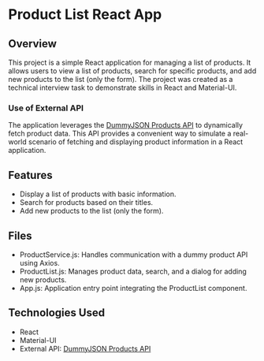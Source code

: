 # Product List React App

## Overview

This project is a simple React application for managing a list of products. It allows users to view a list of products, search for specific products, and add new products to the list (only the form). The project was created as a technical interview task to demonstrate skills in React and Material-UI.

### Use of External API

The application leverages the [DummyJSON Products API](https://dummyjson.com/products) to dynamically fetch product data. This API provides a convenient way to simulate a real-world scenario of fetching and displaying product information in a React application.


## Features

- Display a list of products with basic information.
- Search for products based on their titles.
- Add new products to the list (only the form).


## Files

- ProductService.js: Handles communication with a dummy product API using Axios.
- ProductList.js: Manages product data, search, and a dialog for adding new products.
- App.js: Application entry point integrating the ProductList component.

## Technologies Used

- React
- Material-UI
- External API: [DummyJSON Products API](https://dummyjson.com/products)

